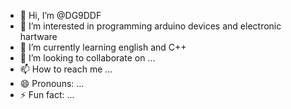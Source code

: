 - 👋 Hi, I’m @DG9DDF
- 👀 I’m interested in programming arduino devices and electronic hartware
- 🌱 I’m currently learning english and C++
- 💞️ I’m looking to collaborate on ...
- 📫 How to reach me ...
- 😄 Pronouns: ...
- ⚡ Fun fact: ...

<!---
DG9DDF/DG9DDF is a ✨ special ✨ repository because its `README.md` (this file) appears on your GitHub profile.
You can click the Preview link to take a look at your changes.
--->
